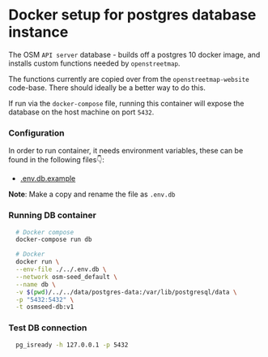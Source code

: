 # Docker setup for postgres database instance

The OSM `API server` database - builds off a postgres 10 docker image, and installs custom functions needed by `openstreetmap`.

The functions currently are copied over from the `openstreetmap-website` code-base. There should ideally be a better way to do this.

If run via the `docker-compose` file, running this container will expose the database on the host machine on port `5432`.

### Configuration

In order to run container, it needs environment variables, these can be found in the following files👇:

- [.env.db.example](./../../.env.db.example)

**Note**: Make a copy and rename the file as `.env.db`

### Running DB container

```sh
  # Docker compose
  docker-compose run db

  # Docker
  docker run \
  --env-file ./../.env.db \
  --network osm-seed_default \
  --name db \
  -v $(pwd)/../../data/postgres-data:/var/lib/postgresql/data \
  -p "5432:5432" \
  -t osmseed-db:v1
```

### Test DB connection

```sh
  pg_isready -h 127.0.0.1 -p 5432
```
